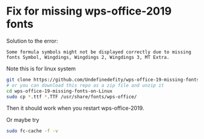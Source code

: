 
# Fix for missing wps-office-2019 fonts

Solution to the error:

```
Some formula symbols might not be displayed correctly due to missing fonts Symbol, Wingdings, Wingdings 2, Wingdings 3, MT Extra.
```

Note this is for linux system

```bash
git clone https://github.com/Undefinedefity/wps-office-19-missing-fonts-on-Linux.git
# or you can download this repo as a zip file and unzip it
cd wps-office-19-missing-fonts-on-Linux
sudo cp *.ttf *.TTF /usr/share/fonts/wps-office/
```

Then it should work when you restart wps-office-2019.

Or maybe try

```bash 
sudo fc-cache -f -v
```